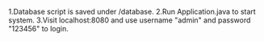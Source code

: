 1.Database script is saved under /database.
2.Run Application.java to start system.
3.Visit localhost:8080 and use username "admin" and password "123456" to login. 


